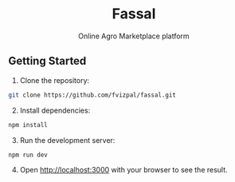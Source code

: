 <h1 align="center">Fassal</h1>
<p align="center">Online Agro Marketplace platform</p>

## Getting Started
1. Clone the repository: 
```bash
git clone https://github.com/fvizpal/fassal.git
```

2. Install dependencies:
```bash
npm install
```

3. Run the development server:

```bash
npm run dev
```

4. Open [http://localhost:3000](http://localhost:3000) with your browser to see the result.
